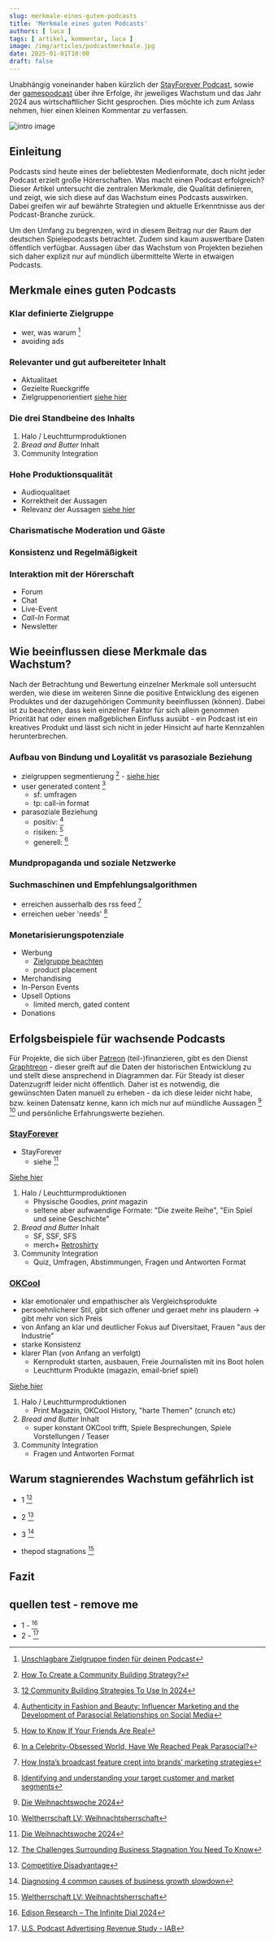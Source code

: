 ```yaml
---
slug: merkmale-eines-guten-podcasts
title: 'Merkmale eines guten Podcasts'
authors: [ luca ]
tags: [ artikel, kommentar, luca ]
image: /img/articles/podcastmerkmale.jpg
date: 2025-01-01T10:00
draft: false
---
```


Unabhängig voneinander haben kürzlich der [StayForever Podcast](https://www.stayforever.de/), sowie der [gamespodcast](https://www.gamespodcast.de/)
über ihre Erfolge, ihr jeweiliges Wachstum und das Jahr 2024 aus wirtschaftlicher Sicht gesprochen. Dies möchte ich zum Anlass nehmen, hier einen kleinen Kommentar zu verfassen.

![intro image](/img/articles/podcastmerkmale.jpg)

<!--truncate-->

## Einleitung

Podcasts sind heute eines der beliebtesten Medienformate, doch nicht jeder Podcast erzielt große Hörerschaften. Was macht einen Podcast erfolgreich? Dieser Artikel untersucht die zentralen Merkmale, die Qualität definieren, und zeigt, wie sich diese auf das Wachstum eines Podcasts auswirken. Dabei greifen wir auf bewährte Strategien und aktuelle Erkenntnisse aus der Podcast-Branche zurück.

Um den Umfang zu begrenzen, wird in diesem Beitrag nur der Raum der deutschen Spielepodcasts betrachtet. Zudem sind kaum auswertbare Daten öffentlich verfügbar. Aussagen über das Wachstum von Projekten beziehen sich daher explizit nur auf mündlich übermittelte Werte in etwaigen Podcasts.

## Merkmale eines guten Podcasts

### Klar definierte Zielgruppe

- wer, was warum [^10]
- avoiding ads

### Relevanter und gut aufbereiteter Inhalt

- Aktualitaet
- Gezielte Rueckgriffe
- Zielgruppenorientiert [siehe hier](#klar-definierte-zielgruppe)

### Die drei Standbeine des Inhalts

1. Halo / Leuchtturmproduktionen
2. *Bread and Butter* Inhalt
3. Community Integration

### Hohe Produktionsqualität

- Audioqualitaet
- Korrektheit der Aussagen
- Relevanz der Aussagen [siehe hier](#relevanter-und-gut-aufbereiteter-inhalt)

### Charismatische Moderation und Gäste

### Konsistenz und Regelmäßigkeit

### Interaktion mit der Hörerschaft

- Forum
- Chat
- Live-Event
- *Call-In* Format
- Newsletter


## Wie beeinflussen diese Merkmale das Wachstum?

Nach der Betrachtung und Bewertung einzelner Merkmale soll untersucht werden, wie diese im weiteren Sinne die positive
Entwicklung des eigenen Produktes und der dazugehörigen Community beeinflussen (können). Dabei ist zu beachten, dass
kein einzelner Faktor für sich allein genommen Priorität hat oder einen maßgeblichen Einfluss ausübt - ein Podcast ist
ein kreatives Produkt und lässt sich nicht in jeder Hinsicht auf harte Kennzahlen herunterbrechen.

### Aufbau von Bindung und Loyalität vs parasoziale Beziehung

- zielgruppen segmentierung [^6] - [siehe hier](#klar-definierte-zielgruppe)
- user generated content [^7]
  - sf: umfragen
  - tp: call-in format
- parasoziale Beziehung
    - positiv: [^14]
    - risiken: [^13]
    - generell: [^15]

### Mundpropaganda und soziale Netzwerke

### Suchmaschinen und Empfehlungsalgorithmen

- erreichen ausserhalb des rss feed [^8]
- erreichen ueber 'needs' [^9]

### Monetarisierungspotenziale

- Werbung
  - [Zielgruppe beachten](#klar-definierte-zielgruppe)
  - product placement
- Merchandising
- In-Person Events
- Upsell Options
  - limited merch, gated content
- Donations

## Erfolgsbeispiele für wachsende Podcasts

Für Projekte, die sich über [Patreon](https://www.patreon.com) (teil-)finanzieren, gibt es den
Dienst [Graphtreon](https://graphtreon.com) - dieser greift auf die Daten der historischen Entwicklung zu und stellt
diese ansprechend in Diagrammen dar. Für Steady ist dieser Datenzugriff leider nicht öffentlich. Daher ist es notwendig,
die gewünschten Daten manuell zu erheben - da ich diese leider nicht habe, bzw. keinen Datensatz kenne, kann ich mich
nur auf mündliche Aussagen [^11] [^12] und persönliche Erfahrungswerte beziehen.

### [StayForever](https://www.stayforever.de)
- StayForever
  - siehe [^11]

[Siehe hier](#die-drei-standbeine-des-inhalts)

1. Halo / Leuchtturmproduktionen
    - Physische Goodies, *print* magazin
    - seltene aber aufwaendige Formate: "Die zweite Reihe", "Ein Spiel und seine Geschichte"
2. *Bread and Butter* Inhalt
    - SF, SSF, SFS
    - merch+ [Retroshirty](https://retroshirty.com)
3. Community Integration
    - Quiz, Umfragen, Abstimmungen, Fragen und Antworten Format

### [OKCool](https://okcool.space)

- klar emotionaler und empathischer als Vergleichsprodukte
- persoehnlicherer Stil, gibt sich offener und geraet mehr ins plaudern -> gibt mehr von sich Preis
- von Anfang an klar und deutlicher Fokus auf Diversitaet, Frauen "aus der Industrie"
- starke Konsistenz
- klarer Plan (von Anfang an verfolgt)
    - Kernprodukt starten, ausbauen, Freie Journalisten mit ins Boot holen
    - Leuchtturm Produkte (magazin, email-brief spiel)

[Siehe hier](#die-drei-standbeine-des-inhalts)

1. Halo / Leuchtturmproduktionen
    - Print Magazin, OKCool History, "harte Themen" (crunch etc)
2. *Bread and Butter* Inhalt
    - super konstant OKCool trifft, Spiele Besprechungen, Spiele Vorstellungen / Teaser
3. Community Integration
    - Fragen und Antworten Format

## Warum stagnierendes Wachstum gefährlich ist

- 1 [^3]
- 2 [^4]
- 3 [^5]

- thepod stagnations [^12]

## Fazit


## quellen test - remove me

- 1 - [^1]
- 2 - [^2]

[^1]: [Edison Research – The Infinite Dial 2024](https://www.edisonresearch.com/wp-content/uploads/2024/06/Infinite-Dial-2024-Presentation.pdf)
[^2]: [U.S. Podcast Advertising Revenue Study - IAB](https://www.iab.com/wp-content/uploads/2024/05/IAB_US_Podcast_Advertising_Revenue_Study_FY2023_May_2024.pdf)
[^3]: [The Challenges Surrounding Business Stagnation You Need To Know](https://pwkadvisory.net.au/the-challenges-surrounding-business-stagnation-you-need-to-know)
[^4]: [Competitive Disadvantage](https://www.forbes.com/councils/forbescoachescouncil/2024/10/09/why-businesses-stagnate-a-focus-on-investment-fear-and-team-dynamics)
[^5]: [Diagnosing 4 common causes of business growth slowdown](https://cognosis.co.uk/thoughts/diagnosing-4-common-causes-of-business-growth-slowdown)
[^6]: [How To Create a Community Building Strategy?](https://www.meltingspot.io/the-guide-to-community-building/how-to-create-a-community-building-strategy)
[^7]: [12 Community Building Strategies To Use In 2024](https://statusbrew.com/insights/community-building-strategies)
[^8]: [How Insta’s broadcast feature crept into brands’ marketing strategies](https://www.voguebusiness.com/story/consumers/how-instas-broadcast-feature-crept-into-brands-marketing-strategies)
[^9]: [Identifying and understanding your target customer and market segments](https://learn.marsdd.com/article/identifying-your-target-customer-and-market-segments)
[^10]: [Unschlagbare Zielgruppe finden für deinen Podcast](https://www.nadinekelm.de/podcast-zielgruppe-definieren)
[^11]: [Die Weihnachtswoche 2024](https://www.stayforever.de/2024/12/die-weihnachtswoche-2024/)
[^12]: [Weltherrschaft LV: Weihnachtsherrschaft](https://www.gamespodcast.de/2024/12/12/weltherrschaft-lv-weihnachtsherrschaft/)
[^13]: [How to Know If Your Friends Are Real](https://www.theatlantic.com/podcasts/archive/2024/05/how-to-know-if-your-friends-are-real/678350/?)
[^14]: [Authenticity in Fashion and Beauty: Influencer Marketing and the
Development of Parasocial Relationships on Social Media](https://academicworks.cuny.edu/cgi/viewcontent.cgi?article=1191&context=bb_etds)
[^15]: [In a Celebrity-Obsessed World, Have We Reached Peak Parasocial?](https://www.vogue.com/article/what-is-a-parasocial-relationship)
